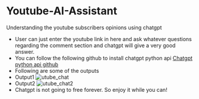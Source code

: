 # Youtube-AI-Assistant
Understanding the youtube subscribers opinions using chatgpt

- User can just enter the youtube link in here and ask whatever questions regarding the comment section and chatgpt will give a very  good answer.
- You can follow the following github to install chatgpt python api <a href="https://github.com/acheong08/ChatGPT">Chatgpt python api github</a>
- Following are some of the outputs
- Output1
![utube_chat](https://user-images.githubusercontent.com/41319760/210279217-7a795374-03f6-464d-a5d2-0091b0b7fd7b.png)
- Output2
![utube_chat2](https://user-images.githubusercontent.com/41319760/210279660-33cf0882-e870-4d12-a752-1d54e1549ff2.png)
- Chatgpt is not going to free forever. So enjoy it while you can!

